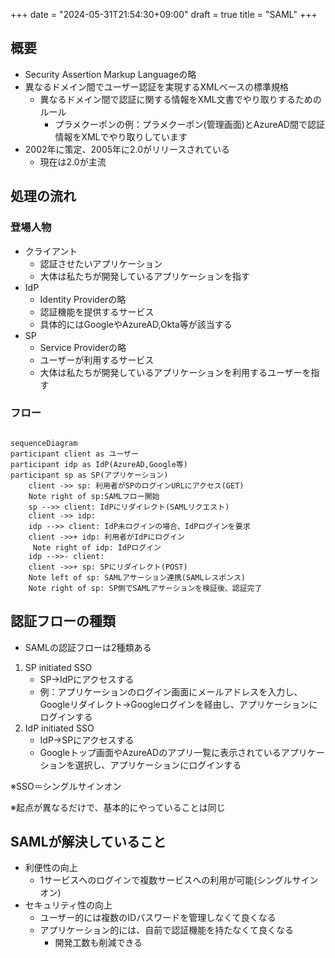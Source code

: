 +++
date = "2024-05-31T21:54:30+09:00"
draft = true
title = "SAML"
+++


## 概要

- Security Assertion Markup Languageの略
- 異なるドメイン間でユーザー認証を実現するXMLベースの標準規格
    - 異なるドメイン間で認証に関する情報をXML文書でやり取りするためのルール
        - プラメクーポンの例：プラメクーポン(管理画面)とAzureAD間で認証情報をXMLでやり取りしています
- 2002年に策定、2005年に2.0がリリースされている
    - 現在は2.0が主流

## 処理の流れ

### 登場人物

- クライアント
    - 認証させたいアプリケーション
    - 大体は私たちが開発しているアプリケーションを指す
- IdP
    - Identity Providerの略
    - 認証機能を提供するサービス
    - 具体的にはGoogleやAzureAD,Okta等が該当する
- SP
    - Service Providerの略
    - ユーザーが利用するサービス
    - 大体は私たちが開発しているアプリケーションを利用するユーザーを指す

### フロー

```mermaid

sequenceDiagram
participant client as ユーザー
participant idp as IdP(AzureAD,Google等)
participant sp as SP(アプリケーション)
    client ->> sp: 利用者がSPのログインURLにアクセス(GET)
    Note right of sp:SAMLフロー開始
    sp -->> client: IdPにリダイレクト(SAMLリクエスト)
    client ->> idp: 
    idp -->> client: IdP未ログインの場合、IdPログインを要求
    client ->>+ idp: 利用者がIdPにログイン
     Note right of idp: IdPログイン
    idp -->>- client: 
    client ->>+ sp: SPにリダイレクト(POST)
    Note left of sp: SAMLアサーション連携(SAMLレスポンス)
    Note right of sp: SP側でSAMLアサーションを検証後、認証完了
```

## 認証フローの種類

- SAMLの認証フローは2種類ある
1. SP initiated SSO
    - SP→IdPにアクセスする
    - 例：アプリケーションのログイン画面にメールアドレスを入力し、Googleリダイレクト→Googleログインを経由し、アプリケーションにログインする
2. IdP initiated SSO
    - IdP→SPにアクセスする
    - Googleトップ画面やAzureADのアプリ一覧に表示されているアプリケーションを選択し、アプリケーションにログインする

※SSO＝シングルサインオン

※起点が異なるだけで、基本的にやっていることは同じ

## SAMLが解決していること

- 利便性の向上
    - 1サービスへのログインで複数サービスへの利用が可能(シングルサインオン)
- セキュリティ性の向上
    - ユーザー的には複数のIDパスワードを管理しなくて良くなる
    - アプリケーション的には、自前で認証機能を持たなくて良くなる
        - 開発工数も削減できる
